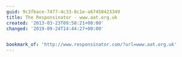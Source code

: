 ```yaml
---
guid: 9c3fbace-7477-4c33-8c1e-a67450423349
title: The Responsinator - www.aat.org.uk
created: '2013-03-23T09:58:21+00:00'
changed: '2019-09-24T14:44:27+00:00'


bookmark_of: 'http://www.responsinator.com/?url=www.aat.org.uk'
---
```




